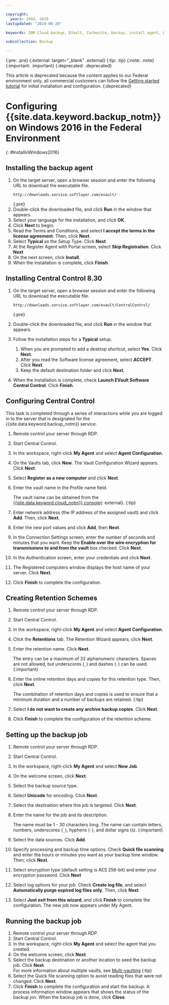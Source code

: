 ```yaml
---

copyright:
  years: 1994, 2019
lastupdated: "2019-06-28"

keywords: IBM Cloud backup, EVault, Carbonite, backup, install agent, Windows

subcollection: Backup

---
```

{:pre: .pre}
{:external: target="_blank" .external}
{:tip: .tip}
{:note: .note}
{:important: .important}
{:deprecated: .deprecated}

This article is deprecated because the content applies to our Federal environment only, all commercial customers can follow the [Getting started tutorial](/docs/infrastructure/Backup?topic=Backup-getting-started#getting-started) for initial installation and configuration.
{:deprecated}

# Configuring {{site.data.keyword.backup_notm}} on Windows 2016 in the Federal Environment
{: #InstallinWindows2016}

## Installing the backup agent

1. On the target server, open a browser session and enter the following URL to download the executable file.
   ```
   http://downloads.service.softlayer.com/evault/
   ```
   {:pre}
2. Double-click the downloaded file, and click **Run** in the window that appears.
3. Select your language for the installation, and click **OK**.
4. Click **Next** to begin.
5. Read the Terms and Conditions, and select **I accept the terms in the license agreement**. Then, click **Next**.
6. Select **Typical** as the Setup Type. Click **Next**.
7. At the Register Agent with Portal screen, select **Skip Registration**. Click **Next**
8. On the next screen, click **Install**.
9. When the installation is complete, click **Finish**.

## Installing Central Control 8.30

1. On the target server, open a browser session and enter the following URL to download the executable file.

   ```
   http://downloads.service.softlayer.com/evault/CentralControl/
   ```
   {:pre}

2. Double-click the downloaded file, and click **Run** in the window that appears.
3. Follow the installation steps for a **Typical** setup.
   1. When you are prompted to add a desktop shortcut, select **Yes**. Click **Next**.
   2. After you read the Software license agreement, select **ACCEPT**. Click **Next**.
   3. Keep the default destination folder and click **Next**.
4. When the installation is complete, check **Launch EVault Software Central Control**. Click **Finish**.


## Configuring Central Control

This task is completed through a series of interactions while you are logged in to the server that is designated for the {{site.data.keyword.backup_notm}} service.

1. Remote control your server through RDP.
2. Start Central Control.
3. In the workspace, right-click **My Agent** and select **Agent Configuration**.
4. On the Vaults tab, click **New**. The Vault Configuration Wizard appears. Click **Next**.
5. Select **Register as a new computer** and click **Next**.
6. Enter the vault name in the Profile name field.

   The vault name can be obtained from the [{{site.data.keyword.cloud_notm}} console](https://{DomainName}/classic/storage/backup){: external}.
   {:tip}
6. Enter network address (the IP address of the assigned vault) and click **Add**. Then, click **Next**.
7. Enter the new port values and click **Add**, then **Next**.
8. In the Connection Settings screen, enter the number of seconds and minutes that you want. Keep the **Enable over the wire encryption for transmissions to and from the vault** box checked. Click **Next**.
9. In the Authentication screen, enter your credentials and click **Next**.
10. The Registered computers window displays the host name of your server. Click **Next**.
11.	Click **Finish** to complete the configuration.


## Creating Retention Schemes

1. Remote control your server through RDP.
2. Start Central Control.
3. In the workspace, right-click **My Agent** and select **Agent Configuration**.
4. Click the **Retentions** tab. The Retention Wizard appears, click **Next**.
5. Enter the retention name. Click **Next**.<br/>

   The entry can be a maximum of 32 alphanumeric characters. Spaces are not allowed, but underscores (`_`) and dashes (`-`) can be used.
   {:important}
6. Enter the online retention days and copies for this retention type. Then, click **Next**.<br/>

   The combination of retention days and copies is used to ensure that a minimum duration and a number of backups are retained.
   {:tip}
7. Select **I do not want to create any archive backup copies**. Click **Next**.
8. Click **Finish** to complete the configuration of the retention scheme.


## Setting up the backup job

1. Remote control your server through RDP.
2. Start Central Control.
3. In the workspace, right-click **My Agent** and select **New Job**.
4. On the welcome screen, click **Next**.
5. Select the backup source type.
6. Select **Unicode** for encoding. Click **Next**.
7. Select the destination where this job is targeted. Click **Next**.
8. Enter the name for the job and its description.<br/>

   The name must be 1 - 30 characters long. The name can contain letters, numbers, underscores (`_`), hyphens (`-`), and dollar signs (`$`).
   {:important}
9. Select the data sources. Click **Add**.
10. Specify processing and backup time options. Check **Quick file scanning** and enter the hours or minutes you want as your backup time window. Then, click **Next**.
11. Select encryption type (default setting is AES 256-bit) and enter your encryption password. Click **Next**
12. Select log options for your job. Check **Create log file**, and select **Automatically purge expired log files only**. Then, click **Next**
13. Select **Just exit from this wizard**, and click **Finish** to complete the configuration. The new job now appears under My Agent.


## Running the backup job

1. Remote control your server through RDP.
2. Start Central Control.
3. In the workspace, right-click **My Agent** and select the agent that you created.
4. On the welcome screen, click **Next**.
5. Select the backup destination or another location to seed the backup job. Click **Next**.<br/>
   For more information about multiple vaults, see [Multi-vaulting](/docs/infrastructure/Backup?topic=Backup-multivault)
   {:tip}
6. Select the Quick file scanning option to avoid reading files that were not changed. Click **Next**.
7. Click **Finish** to complete the configuration and start the backup. A process information window appears that shows the status of the backup jon. When the backup job is done, click **Close**.
